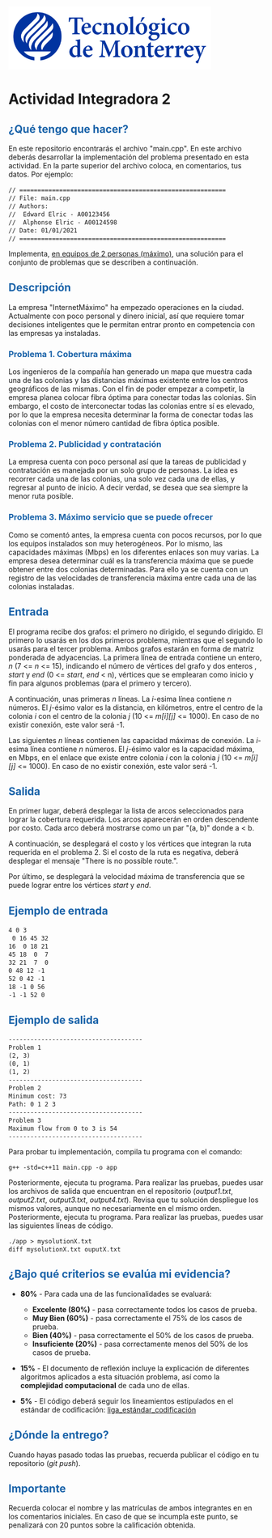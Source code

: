 ![Tec de Monterrey](images/logotecmty.png)
# Actividad Integradora 2

## <span style="color: rgb(26, 99, 169);">¿Qué tengo que hacer?</span>
En este repositorio encontrarás el archivo "main.cpp". En este archivo deberás desarrollar la implementación del problema presentado en esta actividad. En la parte superior del archivo coloca, en comentarios, tus datos. Por ejemplo:
```
// =========================================================
// File: main.cpp
// Authors:
//  Edward Elric - A00123456
//  Alphonse Elric - A00124598
// Date: 01/01/2021
// =========================================================
```
Implementa, <span style="text-decoration-line: underline;">en equipos de 2 personas (máximo)</span>, una solución para el conjunto de problemas que se describen a continuación.

## <span style="color: rgb(26, 99, 169);">**Descripción**</span>
La empresa "InternetMáximo" ha empezado operaciones en la ciudad. Actualmente con poco personal y dinero inicial, así que requiere tomar decisiones inteligentes que le permitan entrar pronto en competencia con las empresas ya instaladas.

### <span style="color: rgb(26, 99, 169);">**Problema 1. Cobertura máxima**</span>
Los ingenieros de la compañía han generado un mapa que muestra cada una de las colonias y las distancias máximas existente entre los centros geográficos de las mismas. Con el fin de poder empezar a competir, la empresa planea colocar fibra óptima para conectar todas las colonias. Sin embargo, el costo de interconectar todas las colonias entre sí es elevado, por lo que la empresa necesita determinar la forma de conectar todas las colonias con el menor número cantidad de fibra óptica posible.

### <span style="color: rgb(26, 99, 169);">**Problema 2. Publicidad y contratación**</span>
La empresa cuenta con poco personal así que la tareas de publicidad y contratación es manejada por un solo grupo de personas. La idea es recorrer cada una de las colonias, una solo vez cada una de ellas, y regresar al punto de inicio. A decir verdad, se desea que sea siempre la menor ruta posible.

### <span style="color: rgb(26, 99, 169);">**Problema 3. Máximo servicio que se puede ofrecer**</span>
Como se comentó antes, la empresa cuenta con pocos recursos, por lo que los equipos instalados son muy heterogéneos. Por lo mismo, las capacidades máximas (Mbps) en los diferentes enlaces son muy varias. La empresa desea determinar cuál es la transferencia máxima que se puede obtener entre dos colonias determinadas. Para ello ya se cuenta con un registro de las velocidades de transferencia máxima entre cada una de las colonias instaladas.

## <span style="color: rgb(26, 99, 169);">**Entrada**</span>
El programa recibe dos grafos: el primero no dirigido, el segundo dirigido. El primero lo usarás en los dos primeros problema, mientras que el segundo lo usarás para el tercer problema. Ambos grafos estarán en forma de matriz ponderada de adyacencias. La primera línea de entrada contiene un entero, *n* (7 <= *n* <= 15), indicando el número de vértices del grafo y dos enteros , *start* y *end* (0 <= *start*, *end* < n), vértices que se emplearan como inicio y fin para algunos problemas (para el primero y tercero).

A continuación, unas primeras *n*  líneas. La *i*-esima línea contiene *n* números.  El *j*-ésimo valor es la distancia, en kilómetros, entre el centro de la colonia *i* con el centro de la colonia *j* (10 <= *m[i][j]* <= 1000). En caso de no existir conexión, este valor será -1.

Las siguientes *n* líneas contienen las capacidad máximas de conexión. La *i*-esima línea contiene *n* números. El *j*-ésimo valor es la capacidad máxima, en Mbps, en el enlace que existe entre colonia *i* con la colonia *j* (10 <= *m[i][j]* <= 1000). En caso de no existir conexión, este valor será -1.

## <span style="color: rgb(26, 99, 169);">**Salida**</span>
En primer lugar, deberá desplegar la lista de arcos seleccionados para lograr la cobertura requerida. Los arcos aparecerán en orden descendente por costo. Cada arco deberá mostrarse como un par "(a, b)" donde a < b.

A continuación, se desplegará el costo y los vértices que integran la ruta requerida en el problema 2. Si el costo de la ruta es negativa, deberá desplegar el mensaje "There is no possible route.".

Por último, se desplegará la velocidad máxima de transferencia que se puede lograr entre los vértices *start* y *end*.

## <span style="color: rgb(26, 99, 169);">**Ejemplo de entrada**</span>
```
4 0 3
 0 16 45 32
16  0 18 21
45 18  0  7
32 21  7  0
0 48 12 -1
52 0 42 -1
18 -1 0 56
-1 -1 52 0
```

## <span style="color: rgb(26, 99, 169);">**Ejemplo de salida**</span>
```
-------------------------------------
Problem 1
(2, 3)
(0, 1)
(1, 2)
-------------------------------------
Problem 2
Minimum cost: 73
Path: 0 1 2 3
-------------------------------------
Problem 3
Maximum flow from 0 to 3 is 54
-------------------------------------
```

Para probar tu implementación, compila tu programa con el comando:
```
g++ -std=c++11 main.cpp -o app
```
Posteriormente, ejecuta tu programa. Para realizar las pruebas, puedes usar los archivos de salida que encuentran en el repositorio (*output1.txt*, *output2.txt*, *output3.txt*, *output4.txt*). Revisa que tu solución despliegue los mismos valores, aunque no necesariamente en el mismo orden.
Posteriormente, ejecuta tu programa. Para realizar las pruebas, puedes usar las siguientes líneas de código.
```
./app > mysolutionX.txt
diff mysolutionX.txt ouputX.txt
```

## <span style="color: rgb(26, 99, 169);">**¿Bajo qué criterios se evalúa mi evidencia?**</span>

- **80%** - Para cada una de las funcionalidades se evaluará:

    - **Excelente (80%)** - pasa correctamente todos los casos de prueba.
    - **Muy Bien (60%)** - pasa correctamente el 75% de los casos de prueba.
    - **Bien (40%)** - pasa correctamente el 50% de los casos de prueba.
    - **Insuficiente (20%)** - pasa correctamente menos del 50% de los casos de prueba.

- **15%** - El documento de reflexión incluye la explicación de diferentes algoritmos aplicados a esta situación problema, así como la **complejidad computacional** de cada uno de ellas.
- **5%** - El código deberá seguir los lineamientos estipulados en el estándar de codificación: <span class="instructure_file_holder link_holder">[liga_estándar_codificación](estandar.pdf)</span>

## <span style="color: rgb(26, 99, 169);">**¿Dónde la entrego?**</span>
Cuando hayas pasado todas las pruebas, recuerda publicar el código en tu repositorio (*git push*).

## <span style="color: rgb(26, 99, 169);">**Importante**</span>
Recuerda colocar el nombre y las matrículas de ambos integrantes en en los comentarios iniciales. En caso de que se incumpla este punto, se penalizará con 20 puntos sobre la calificación obtenida.
